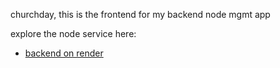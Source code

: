churchday, this is the frontend for my backend node mgmt app

explore the node service here: 
- [backend on render](https://churchday-backend.onrender.com/)
